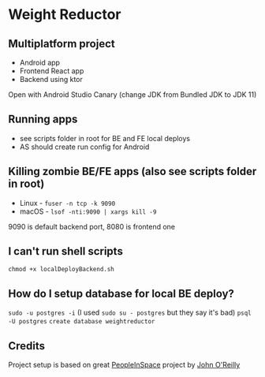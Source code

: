 # Weight Reductor
## Multiplatform project
- Android app
- Frontend React app
- Backend using ktor

Open with Android Studio Canary (change JDK from Bundled JDK to JDK 11)

## Running apps
- see scripts folder in root for BE and FE local deploys
- AS should create run config for Android

## Killing zombie BE/FE apps (also see scripts folder in root)
- Linux - `fuser -n tcp -k 9090`
- macOS - `lsof -nti:9090 | xargs kill -9`

9090 is default backend port, 8080 is frontend one

## I can't run shell scripts
`chmod +x localDeployBackend.sh`

## How do I setup database for local BE deploy?
`sudo -u postgres -i` (I used `sudo su - postgres` but they say it's bad)
`psql -U postgres`
`create database weightreductor`

## Credits
Project setup is based on great [PeopleInSpace](https://github.com/joreilly/PeopleInSpace) project by [John O'Reilly](https://github.com/joreilly)